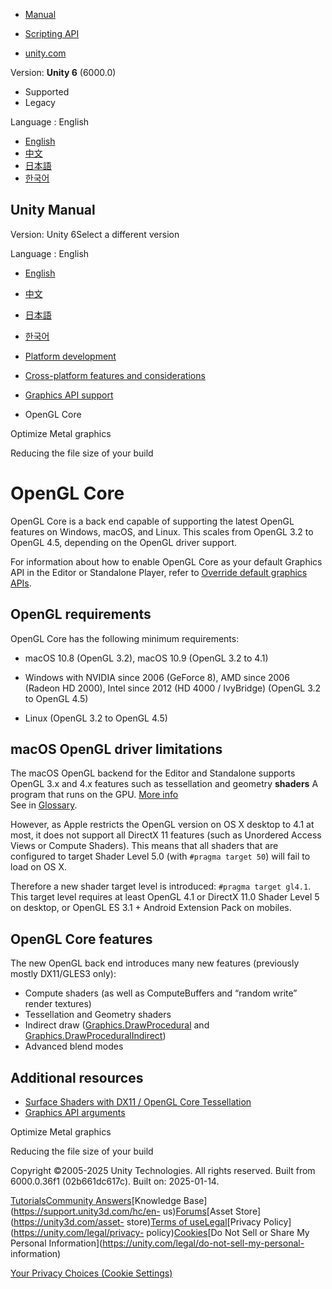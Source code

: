 [](https://docs.unity3d.com)

  * [Manual](../Manual/index.html)
  * [Scripting API](../ScriptReference/index.html)

  * [unity.com](https://unity.com/)

Version: **Unity 6** (6000.0)

  * Supported
  * Legacy

Language : English

  * [English](/Manual/OpenGLCoreDetails.html)
  * [中文](/cn/current/Manual/OpenGLCoreDetails.html)
  * [日本語](/ja/current/Manual/OpenGLCoreDetails.html)
  * [한국어](/kr/current/Manual/OpenGLCoreDetails.html)

[](https://docs.unity3d.com)

## Unity Manual

Version: Unity 6Select a different version

Language : English

  * [English](/Manual/OpenGLCoreDetails.html)
  * [中文](/cn/current/Manual/OpenGLCoreDetails.html)
  * [日本語](/ja/current/Manual/OpenGLCoreDetails.html)
  * [한국어](/kr/current/Manual/OpenGLCoreDetails.html)

  * [Platform development ](PlatformSpecific.html)
  * [Cross-platform features and considerations](cross-platform-features.html)
  * [Graphics API support](GraphicsAPIs.html)
  * OpenGL Core

[](metal-optimize.html)

Optimize Metal graphics

[](ReducingFilesize.html)

Reducing the file size of your build

# OpenGL Core

OpenGL Core is a back end capable of supporting the latest OpenGL features on
Windows, macOS, and Linux. This scales from OpenGL 3.2 to OpenGL 4.5,
depending on the OpenGL driver support.

For information about how to enable OpenGL Core as your default Graphics API
in the Editor or Standalone Player, refer to [Override default graphics
APIs](configure-graphicsAPIs.html#override-default-gfxapi).

## OpenGL requirements

OpenGL Core has the following minimum requirements:

  * macOS 10.8 (OpenGL 3.2), macOS 10.9 (OpenGL 3.2 to 4.1)

  * Windows with NVIDIA since 2006 (GeForce 8), AMD since 2006 (Radeon HD 2000), Intel since 2012 (HD 4000 / IvyBridge) (OpenGL 3.2 to OpenGL 4.5)

  * Linux (OpenGL 3.2 to OpenGL 4.5)

## macOS OpenGL driver limitations

The macOS OpenGL backend for the Editor and Standalone supports OpenGL 3.x and
4.x features such as tessellation and geometry **shaders** A program that runs
on the GPU. [More info](Shaders.html)  
See in [Glossary](Glossary.html#Shader).

However, as Apple restricts the OpenGL version on OS X desktop to 4.1 at most,
it does not support all DirectX 11 features (such as Unordered Access Views or
Compute Shaders). This means that all shaders that are configured to target
Shader Level 5.0 (with `#pragma target 50`) will fail to load on OS X.

Therefore a new shader target level is introduced: `#pragma target gl4.1`.
This target level requires at least OpenGL 4.1 or DirectX 11.0 Shader Level 5
on desktop, or OpenGL ES 3.1 + Android Extension Pack on mobiles.

## OpenGL Core features

The new OpenGL back end introduces many new features (previously mostly
DX11/GLES3 only):

  * Compute shaders (as well as ComputeBuffers and “random write” render textures)
  * Tessellation and Geometry shaders
  * Indirect draw ([Graphics.DrawProcedural](scriptRef:Graphics.DrawProcedural) and [Graphics.DrawProceduralIndirect](scriptRef:Graphics.DrawProceduralIndirect))
  * Advanced blend modes

## Additional resources

  * [Surface Shaders with DX11 / OpenGL Core Tessellation](SL-SurfaceShaderTessellation.html)
  * [Graphics API arguments](EditorCommandLineArguments.html#gfx-api-arguments)

[](metal-optimize.html)

Optimize Metal graphics

[](ReducingFilesize.html)

Reducing the file size of your build

Copyright ©2005-2025 Unity Technologies. All rights reserved. Built from
6000.0.36f1 (02b661dc617c). Built on: 2025-01-14.

[Tutorials](https://learn.unity.com/)[Community
Answers](https://answers.unity3d.com)[Knowledge
Base](https://support.unity3d.com/hc/en-
us)[Forums](https://forum.unity3d.com)[Asset Store](https://unity3d.com/asset-
store)[Terms of
use](https://docs.unity3d.com/Manual/TermsOfUse.html)[Legal](https://unity.com/legal)[Privacy
Policy](https://unity.com/legal/privacy-
policy)[Cookies](https://unity.com/legal/cookie-policy)[Do Not Sell or Share
My Personal Information](https://unity.com/legal/do-not-sell-my-personal-
information)

[Your Privacy Choices (Cookie Settings)](javascript:void\(0\);)

